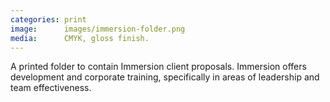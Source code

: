 ```yaml
---
categories: print
image:      images/immersion-folder.png
media:      CMYK, gloss finish.
---
```

A printed folder to contain Immersion client proposals. Immersion offers
development and corporate training, specifically in areas of leadership and team
effectiveness.
